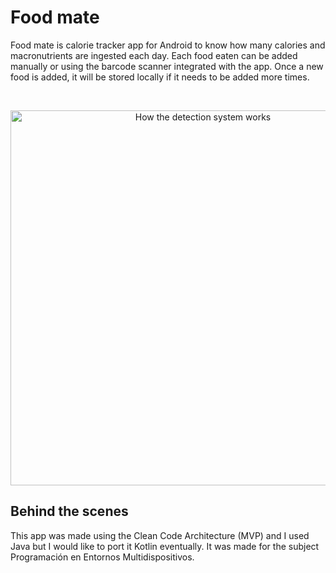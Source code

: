 # Food mate

Food mate is calorie tracker app for Android to know how many calories and macronutrients are ingested each day.
Each food eaten can be added manually or using the barcode scanner integrated with the app. Once a new food is added,
it will be stored locally if it needs to be added more times.

</br>
<p align="center">
    <img src="https://play.google.com/intl/en_us/badges/static/images/badges/en_badge_web_generic.png?hl=es-419" alt="How the detection system works" width="600" height="auto">
</p>

## Behind the scenes

This app was made using the Clean Code Architecture (MVP) and I used Java but I would like to port it Kotlin eventually.
It was made for the subject Programación en Entornos Multidispositivos.





